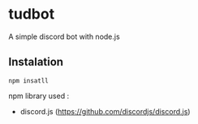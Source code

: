 # tudbot
A simple discord bot with node.js

## Instalation

```
npm insatll
```

npm library used :
- discord.js (https://github.com/discordjs/discord.js)